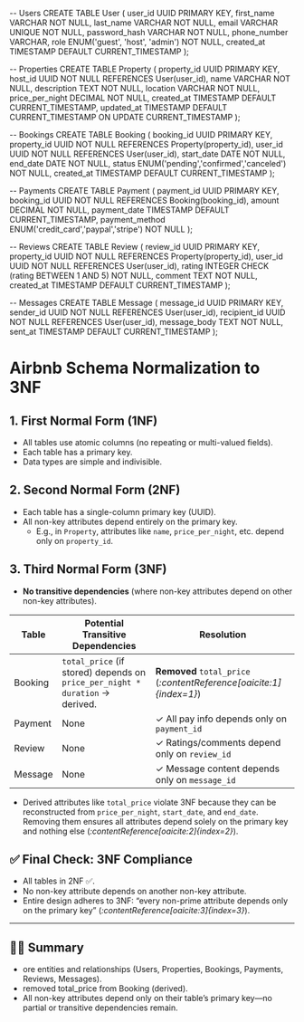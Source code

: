 -- Users
CREATE TABLE User (
  user_id UUID PRIMARY KEY,
  first_name VARCHAR NOT NULL,
  last_name VARCHAR NOT NULL,
  email VARCHAR UNIQUE NOT NULL,
  password_hash VARCHAR NOT NULL,
  phone_number VARCHAR,
  role ENUM('guest', 'host', 'admin') NOT NULL,
  created_at TIMESTAMP DEFAULT CURRENT_TIMESTAMP
);

-- Properties
CREATE TABLE Property (
  property_id UUID PRIMARY KEY,
  host_id UUID NOT NULL REFERENCES User(user_id),
  name VARCHAR NOT NULL,
  description TEXT NOT NULL,
  location VARCHAR NOT NULL,
  price_per_night DECIMAL NOT NULL,
  created_at TIMESTAMP DEFAULT CURRENT_TIMESTAMP,
  updated_at TIMESTAMP DEFAULT CURRENT_TIMESTAMP ON UPDATE CURRENT_TIMESTAMP
);

-- Bookings
CREATE TABLE Booking (
  booking_id UUID PRIMARY KEY,
  property_id UUID NOT NULL REFERENCES Property(property_id),
  user_id UUID NOT NULL REFERENCES User(user_id),
  start_date DATE NOT NULL,
  end_date DATE NOT NULL,
  status ENUM('pending','confirmed','canceled') NOT NULL,
  created_at TIMESTAMP DEFAULT CURRENT_TIMESTAMP
);

-- Payments
CREATE TABLE Payment (
  payment_id UUID PRIMARY KEY,
  booking_id UUID NOT NULL REFERENCES Booking(booking_id),
  amount DECIMAL NOT NULL,
  payment_date TIMESTAMP DEFAULT CURRENT_TIMESTAMP,
  payment_method ENUM('credit_card','paypal','stripe') NOT NULL
);

-- Reviews
CREATE TABLE Review (
  review_id UUID PRIMARY KEY,
  property_id UUID NOT NULL REFERENCES Property(property_id),
  user_id UUID NOT NULL REFERENCES User(user_id),
  rating INTEGER CHECK (rating BETWEEN 1 AND 5) NOT NULL,
  comment TEXT NOT NULL,
  created_at TIMESTAMP DEFAULT CURRENT_TIMESTAMP
);

-- Messages
CREATE TABLE Message (
  message_id UUID PRIMARY KEY,
  sender_id UUID NOT NULL REFERENCES User(user_id),
  recipient_id UUID NOT NULL REFERENCES User(user_id),
  message_body TEXT NOT NULL,
  sent_at TIMESTAMP DEFAULT CURRENT_TIMESTAMP
);
# Airbnb Schema Normalization to 3NF

## 1. First Normal Form (1NF)
- All tables use atomic columns (no repeating or multi-valued fields).
- Each table has a primary key.
- Data types are simple and indivisible.

## 2. Second Normal Form (2NF)
- Each table has a single-column primary key (UUID).
- All non-key attributes depend entirely on the primary key.
  - E.g., in `Property`, attributes like `name`, `price_per_night`, etc. depend only on `property_id`.

## 3. Third Normal Form (3NF)
- **No transitive dependencies** (where non-key attributes depend on other non-key attributes).
  
| Table     | Potential Transitive Dependencies | Resolution |
|-----------|-----------------------------------|------------|
| Booking   | `total_price` (if stored) depends on `price_per_night * duration` → derived. | **Removed** `total_price` (*:contentReference[oaicite:1]{index=1}*) |
| Payment   | None                              | ✓ All pay info depends only on `payment_id` |
| Review    | None                              | ✓ Ratings/comments depend only on `review_id` |
| Message   | None                              | ✓ Message content depends only on `message_id` |

- Derived attributes like `total_price` violate 3NF because they can be reconstructed from `price_per_night`, `start_date`, and `end_date`. Removing them ensures all attributes depend solely on the primary key and nothing else (*:contentReference[oaicite:2]{index=2}*).

## ✅ Final Check: 3NF Compliance
- All tables in 2NF ✅.
- No non-key attribute depends on another non-key attribute.
- Entire design adheres to 3NF: “every non-prime attribute depends only on the primary key” (*:contentReference[oaicite:3]{index=3}*).

---

## 🙋‍♂️ Summary
-  ore entities and relationships (Users, Properties, Bookings, Payments, Reviews, Messages).
- removed total_price from Booking (derived).
- All non-key attributes depend only on their table’s primary key—no partial or transitive dependencies remain.

